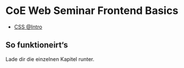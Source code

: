 # CoE Web Seminar Frontend Basics

- [CSS @Intro](css-intro/README.md)

## So funktioneirt‘s

Lade dir die einzelnen Kapitel runter.
